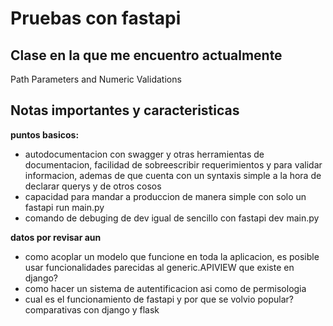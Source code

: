 # Pruebas con fastapi

## Clase en la que me encuentro actualmente

Path Parameters and Numeric Validations

## Notas importantes y caracteristicas
**puntos basicos:**

* autodocumentacion con swagger y otras herramientas de documentacion, facilidad de sobreescribir requerimientos y para validar informacion, ademas de que cuenta con un syntaxis simple a la hora de declarar querys y de otros cosos
* capacidad para mandar a produccion de manera simple con solo un fastapi run main.py
* comando de debuging de dev igual de sencillo con fastapi dev main.py

**datos por revisar aun**

* como acoplar un modelo que funcione en toda la aplicacion, es posible usar funcionalidades parecidas al generic.APIVIEW que existe en django?
* como hacer un sistema de autentificacion asi como de permisologia
* cual es el funcionamiento de fastapi y por que se volvio popular? comparativas con django y flask

